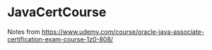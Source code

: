 # JavaCertCourse

Notes from 
https://www.udemy.com/course/oracle-java-associate-certification-exam-course-1z0-808/
